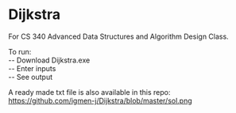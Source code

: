 # Dijkstra

For CS 340 Advanced Data Structures and Algorithm Design Class.

To run:  
-- Download Dijkstra.exe  
-- Enter inputs  
-- See output  

A ready made txt file is also available in this repo: https://github.com/igmen-j/Dijkstra/blob/master/sol.png
